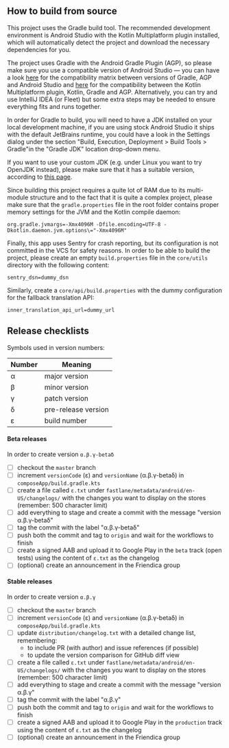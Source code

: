 ## How to build from source

This project uses the Gradle build tool. The recommended development environment is Android Studio
with the Kotlin Multiplatform plugin installed, which will automatically detect the project and
download the necessary dependencies for you.

The project uses Gradle with the Android Gradle Plugin (AGP), so please make sure you use a
compatible version of Android Studio — you can have a look
[here](https://developer.android.com/build/releases/gradle-plugin?hl=en#android_gradle_plugin_and_android_studio_compatibility)
for the compatibility matrix between versions of Gradle, AGP and Android Studio and
[here](https://kotlinlang.org/docs/multiplatform-compatibility-guide.html)
for the compatibility between the Kotlin Multiplatform plugin, Kotlin, Gradle and AGP.
Alternatively, you can try and use IntelliJ IDEA (or Fleet) but some extra steps may be needed to
ensure everything fits and runs together.

In order for Gradle to build, you will need to have a JDK installed on your local development
machine, if you are using stock Android Studio it ships with the default JetBrains runtime, you
could have a look in the Settings dialog under the section "Build, Execution, Deployment > Build
Tools > Gradle"in the "Gradle JDK" location drop-down menu.

If you want to use your custom JDK (e.g. under Linux you want to try OpenJDK instead), please make
sure that it has a suitable version, according
to [this page](https://docs.gradle.org/current/userguide/compatibility.html).

Since building this project requires a quite lot of RAM due to its multi-module structure
and to the fact that it is quite a complex project, please make sure that the `gradle.properties`
file in the root folder contains proper memory settings for the JVM and the Kotlin compile daemon:

```properties
org.gradle.jvmargs=-Xmx4096M -Dfile.encoding=UTF-8 -Dkotlin.daemon.jvm.options\="-Xmx4096M"
```

Finally, this app uses Sentry for crash reporting, but its configuration is not committed in the
VCS for safety reasons. In order to be able to build the project, please create an
empty `build.properties` file in the `core/utils` directory with the following content:

```properties
sentry_dsn=dummy_dsn
```

Similarly, create a `core/api/build.properties` with the dummy configuration for the fallback
translation API:

```properties
inner_translation_api_url=dummy_url
```

## Release checklists

Symbols used in version numbers:

| Number | Meaning             |
|--------|---------------------|
| α      | major version       |
| β      | minor version       |
| γ      | patch version       |
| δ      | pre-release version |
| ε      | build number        |

#### Beta releases

In order to create version `α.β.γ-betaδ`

- [ ] checkout the `master` branch
- [ ] increment `versionCode` (ε) and `versionName` (α.β.γ-betaδ) in `composeApp/build.gradle.kts`
- [ ] create a file called `ε.txt` under `fastlane/metadata/android/en-US/changelogs/` with the
  changes you want to display on the stores (remember: 500 character limit)
- [ ] add everything to stage and create a commit with the message "version α.β.γ-betaδ"
- [ ] tag the commit with the label "α.β.γ-betaδ"
- [ ] push both the commit and tag to `origin` and wait for the workflows to finish
- [ ] create a signed AAB and upload it to Google Play in the `beta` track (open tests) using the
  content of `ε.txt` as the changelog
- [ ] (optional) create an announcement in the Friendica group

#### Stable releases

In order to create version `α.β.γ`

- [ ] checkout the `master` branch
- [ ] increment `versionCode` (ε) and `versionName` (α.β.γ-betaδ) in `composeApp/build.gradle.kts`
- [ ] update `distribution/changelog.txt` with a detailed change list, remembering:
    - to include PR (with author) and issue references (if possible)
    - to update the version comparison for GitHub diff view
- [ ] create a file called `ε.txt` under `fastlane/metadata/android/en-US/changelogs/` with the
  changes you want to display on the stores (remember: 500 character limit)
- [ ] add everything to stage and create a commit with the message "version α.β.γ"
- [ ] tag the commit with the label "α.β.γ"
- [ ] push both the commit and tag to `origin` and wait for the workflows to finish
- [ ] create a signed AAB and upload it to Google Play in the `production` track using the content
  of `ε.txt` as the changelog
- [ ] (optional) create an announcement in the Friendica group
